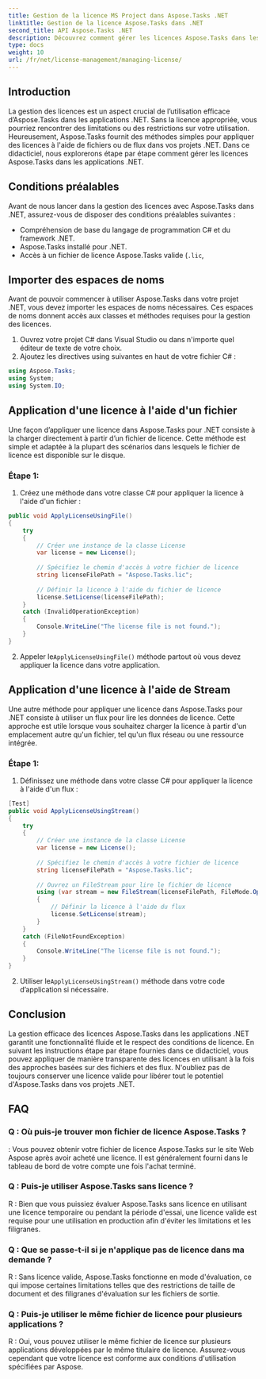 ```yaml
---
title: Gestion de la licence MS Project dans Aspose.Tasks .NET
linktitle: Gestion de la licence Aspose.Tasks dans .NET
second_title: API Aspose.Tasks .NET
description: Découvrez comment gérer les licences Aspose.Tasks dans les applications .NET de manière transparente à l'aide d'approches basées sur des fichiers ou des flux.
type: docs
weight: 10
url: /fr/net/license-management/managing-license/
---
```

## Introduction
La gestion des licences est un aspect crucial de l’utilisation efficace d’Aspose.Tasks dans les applications .NET. Sans la licence appropriée, vous pourriez rencontrer des limitations ou des restrictions sur votre utilisation. Heureusement, Aspose.Tasks fournit des méthodes simples pour appliquer des licences à l'aide de fichiers ou de flux dans vos projets .NET. Dans ce didacticiel, nous explorerons étape par étape comment gérer les licences Aspose.Tasks dans les applications .NET.
## Conditions préalables
Avant de nous lancer dans la gestion des licences avec Aspose.Tasks dans .NET, assurez-vous de disposer des conditions préalables suivantes :
- Compréhension de base du langage de programmation C# et du framework .NET.
- Aspose.Tasks installé pour .NET.
- Accès à un fichier de licence Aspose.Tasks valide (`.lic`,
## Importer des espaces de noms
Avant de pouvoir commencer à utiliser Aspose.Tasks dans votre projet .NET, vous devez importer les espaces de noms nécessaires. Ces espaces de noms donnent accès aux classes et méthodes requises pour la gestion des licences.

1. Ouvrez votre projet C# dans Visual Studio ou dans n'importe quel éditeur de texte de votre choix.
2. Ajoutez les directives using suivantes en haut de votre fichier C# :
```csharp
using Aspose.Tasks;
using System;
using System.IO;

```
## Application d'une licence à l'aide d'un fichier
Une façon d’appliquer une licence dans Aspose.Tasks pour .NET consiste à la charger directement à partir d’un fichier de licence. Cette méthode est simple et adaptée à la plupart des scénarios dans lesquels le fichier de licence est disponible sur le disque.
### Étape 1:
1. Créez une méthode dans votre classe C# pour appliquer la licence à l'aide d'un fichier :
```csharp
public void ApplyLicenseUsingFile()
{
    try
    {
        // Créer une instance de la classe License
        var license = new License();
        
        // Spécifiez le chemin d'accès à votre fichier de licence
        string licenseFilePath = "Aspose.Tasks.lic";
        
        // Définir la licence à l'aide du fichier de licence
        license.SetLicense(licenseFilePath);
    }
    catch (InvalidOperationException)
    {
        Console.WriteLine("The license file is not found.");
    }
}
```
2.  Appeler le`ApplyLicenseUsingFile()` méthode partout où vous devez appliquer la licence dans votre application.
## Application d'une licence à l'aide de Stream
Une autre méthode pour appliquer une licence dans Aspose.Tasks pour .NET consiste à utiliser un flux pour lire les données de licence. Cette approche est utile lorsque vous souhaitez charger la licence à partir d'un emplacement autre qu'un fichier, tel qu'un flux réseau ou une ressource intégrée.
### Étape 1:
1. Définissez une méthode dans votre classe C# pour appliquer la licence à l'aide d'un flux :
```csharp
[Test]
public void ApplyLicenseUsingStream()
{
    try
    {
        // Créer une instance de la classe License
        var license = new License();
        
        // Spécifiez le chemin d'accès à votre fichier de licence
        string licenseFilePath = "Aspose.Tasks.lic";
        
        // Ouvrez un FileStream pour lire le fichier de licence
        using (var stream = new FileStream(licenseFilePath, FileMode.Open))
        {
            // Définir la licence à l'aide du flux
            license.SetLicense(stream);
        }
    }
    catch (FileNotFoundException)
    {
        Console.WriteLine("The license file is not found.");
    }
}
```
2.  Utiliser le`ApplyLicenseUsingStream()` méthode dans votre code d’application si nécessaire.
## Conclusion
La gestion efficace des licences Aspose.Tasks dans les applications .NET garantit une fonctionnalité fluide et le respect des conditions de licence. En suivant les instructions étape par étape fournies dans ce didacticiel, vous pouvez appliquer de manière transparente des licences en utilisant à la fois des approches basées sur des fichiers et des flux. N'oubliez pas de toujours conserver une licence valide pour libérer tout le potentiel d'Aspose.Tasks dans vos projets .NET.
## FAQ
### Q : Où puis-je trouver mon fichier de licence Aspose.Tasks ?

: Vous pouvez obtenir votre fichier de licence Aspose.Tasks sur le site Web Aspose après avoir acheté une licence. Il est généralement fourni dans le tableau de bord de votre compte une fois l'achat terminé.

### Q : Puis-je utiliser Aspose.Tasks sans licence ?

R : Bien que vous puissiez évaluer Aspose.Tasks sans licence en utilisant une licence temporaire ou pendant la période d'essai, une licence valide est requise pour une utilisation en production afin d'éviter les limitations et les filigranes.

### Q : Que se passe-t-il si je n'applique pas de licence dans ma demande ?

R : Sans licence valide, Aspose.Tasks fonctionne en mode d'évaluation, ce qui impose certaines limitations telles que des restrictions de taille de document et des filigranes d'évaluation sur les fichiers de sortie.

### Q : Puis-je utiliser le même fichier de licence pour plusieurs applications ?

R : Oui, vous pouvez utiliser le même fichier de licence sur plusieurs applications développées par le même titulaire de licence. Assurez-vous cependant que votre licence est conforme aux conditions d'utilisation spécifiées par Aspose.
